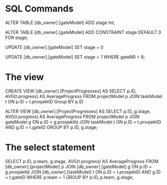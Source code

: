 # SQL Commands

ALTER TABLE [db_owner].[gateModel]
ADD stage Int;

ALTER TABLE [db_owner].[gateModel]
ADD CONSTRAINT stage
DEFAULT 0 FOR stage;

UPDATE [db_owner].[gateModel]
SET stage = 0

UPDATE [db_owner].[gateModel]
SET stage = 1
WHERE gateNR > 8;


# The view

CREATE VIEW [db_owner].[ProjectProgresses]
AS SELECT p.ID, AVG(t.progress) AS AverageProgress FROM projectModel 
p JOIN taskModel t ON p.ID = t.prosjektID Group BY p.ID

ALTER VIEW [db_owner].[ProjectProgresses]
AS 
SELECT p.ID, g.stage, AVG(t.progress) AS AverageProgress 
FROM projectModel p 
JOIN gateModel g ON p.ID = g.prosjektId 
JOIN taskModel t ON p.ID = t.prosjektID AND g.ID = t.gateID
GROUP BY p.ID, g.stage;


# The select statement
SELECT p.ID, p.team, g.stage, AVG(t.progress) AS AverageProgress 
FROM [db_owner].[projectModel] p 
JOIN [db_owner].[gateModel] g ON p.ID = g.prosjektId 
JOIN [db_owner].[taskModel] t ON p.ID = t.prosjektID AND g.ID = t.gateID
WHERE p.team = 1
GROUP BY p.ID, p.team, g.stage;
